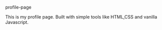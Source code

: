 profile-page

This is my profile page. Built with simple tools like HTML,CSS and vanilla Javascript.
